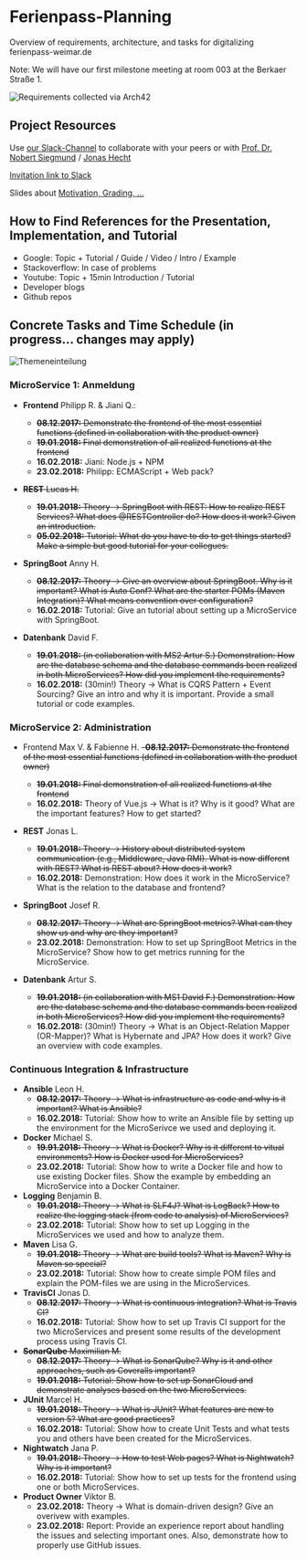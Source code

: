 # Ferienpass-Planning
Overview of requirements, architecture, and tasks for digitalizing ferienpass-weimar.de

Note: We will have our first milestone meeting at room 003 at the Berkaer Straße 1.

![Requirements collected via Arch42](arch42.JPG)

## Project Resources

Use [our Slack-Channel](https://digital-bauhaus.slack.com) to collaborate with your peers or with [Prof. Dr. Nobert Siegmund](https://twitter.com/Norbsen) / [Jonas Hecht](https://twitter.com/jonashackt)

[Invitation link to Slack](https://join.slack.com/t/digital-bauhaus/shared_invite/enQtMjYxNzcyMjI5Nzk4LWNlNTc1MTljZDcyOWJjYjM1NmFiZDMyMDM3ZjI0MTRmZGFlOTk1MDY1ODZiM2MxNDY4NTBlM2JiYzQ5OGU3NDg)

Slides about [Motivation, Grading, ...](/slides/1_motivation.pdf)

## How to Find References for the Presentation, Implementation, and Tutorial
- Google: Topic + Tutorial / Guide / Video / Intro / Example
- Stackoverflow: In case of problems
- Youtube: Topic + 15min Introduction / Tutorial
- Developer blogs
- Github repos

## Concrete Tasks and Time Schedule (in progress... changes may apply)

![Themeneinteilung](einteilung.jpg)


### MicroService 1: Anmeldung
- **Frontend** Philipp R. & Jiani Q.:
  - ~~**08.12.2017:** Demonstrate the frontend of the most essential functions (defined in collaboration with the product owner)~~
  - ~~**19.01.2018:** Final demonstration of all realized functions at the frontend~~
  - **16.02.2018:** Jiani: Node.js + NPM
  - **23.02.2018:** Philipp: ECMAScript + Web pack? 

- ~~**REST** Lucas	H.~~
  - ~~**19.01.2018:** Theory -> SpringBoot with REST: How to realize REST Services? What does @RESTController do? How does it work? Given an introduction.~~
  - ~~**05.02.2018:** Tutorial: What do you have to do to get things started? Make a simple but good tutorial for your collegues.~~
  
- **SpringBoot** Anny	H. 
  - ~~**08.12.2017:** Theory -> Give an overview about SpringBoot. Why is it important? What is Auto Conf? What are the starter POMs (Maven Integration)? What means convention over configuration?~~
  - **16.02.2018:** Tutorial: Give an tutorial about setting up a MicroService with SpringBoot.
  
- **Datenbank** David	F. 
  - ~~**19.01.2018:** (in collaboration with MS2 Artur S.) Demonstration: How are the database schema and the database commands been realized in both MicroServices? How did you implement the requirements?~~
  - **16.02.2018:** (30min!) Theory -> What is CQRS Pattern + Event Sourcing? Give an intro and why it is important. Provide a small tutorial or code examples.

### MicroService 2: Administration
- Frontend Max	V. & Fabienne	H.
  ~~-**08.12.2017:** Demonstrate the frontend of the most essential functions (defined in collaboration with the product owner)~~
  - ~~**19.01.2018:** Final demonstration of all realized functions at the frontend~~
  - **16.02.2018:** Theory of Vue.js -> What is it? Why is it good? What are the important features? How to get started?

- **REST** Jonas	L. 
  - ~~**19.01.2018:** Theory -> History about distributed system communication (e.g., Middleware, Java RMI). What is now different with REST? What is REST about? How does it work?~~
  - **16.02.2018:** Demonstration: How does it work in the MicroService? What is the relation to the database and frontend?

- **SpringBoot** Josef	R. 
  - ~~**08.12.2017:** Theory -> What are SpringBoot metrics? What can they show us and why are they important?~~
  - **23.02.2018:** Demonstration: How to set up SpringBoot Metrics in the MicroService? Show how to get metrics running for the MicroService.

- **Datenbank** Artur	S. 
  - ~~**19.01.2018:** (in collaboration with MS1 David F.) Demonstration: How are the database schema and the database commands been realized in both MicroServices? How did you implement the requirements?~~
  - **16.02.2018:** (30min!) Theory -> What is an Object-Relation Mapper (OR-Mapper)? What is Hybernate and JPA? How does it work? Give an overview with code examples.

### Continuous Integration & Infrastructure
- **Ansible** Leon	H.
  - ~~**08.12.2017:** Theory ->  What is infrastructure as code and why is it important? What is Ansible?~~
  - **16.02.2018:** Tutorial: Show how to write an Ansible file by setting up the environment for the MicroSerivce we used and deploying it.
- **Docker** Michael	S.
  - ~~**19.91.2018:** Theory -> What is Docker? Why is it different to vitual environments? How is Docker used for MicroServices?~~
  - **23.02.2018:** Tutorial: Show how to write a Docker file and how to use existing Docker files. Show the example by embedding an MicroService into a Docker Container.
- **Logging** Benjamin	B.
  - ~~**19.01.2018:** Theory -> What is SLF4J? What is LogBack? How to realize the logging stack (from code to analysis) of MicroServices?~~
  - **23.02.2018:** Tutorial: Show how to set up Logging in the MicroServices we used and how to analyze them.
- **Maven** Lisa	G.
  - ~~**19.01.2018:** Theory -> What are build tools? What is Maven? Why is Maven so special?~~
  - **23.02.2018:** Tutorial: Show how to create simple POM files and explain the POM-files we are using in the MicroServices.
- **TravisCI** Jonas	D.
  - ~~**08.12.2017:** Theory -> What is continuous integration? What is Travis CI?~~
  - **16.02.2018:** Tutorial: Show how to set up Travis CI support for the two MicroServices and present some results of the development process using Travis CI.
- ~~**SonarQube** Maximilian	M.~~
  - ~~**08.12.2017:** Theory -> What is SonarQube? Why is it and other approaches, such as Coveralls important?~~
  - ~~**19.01.2018:** Tutorial: Show how to set up SonarCloud and demonstrate analyses based on the two MicroServices.~~
- **JUnit** Marcel	H.
  - ~~**19.01.2018:** Theory -> What is JUnit? What features are new to version 5? What are good practices?~~
  - **16.02.2018:** Tutorial: Show how to create Unit Tests and what tests you and others have been created for the MicroServices.
- **Nightwatch** Jana	P.  
  - ~~**19.01.2018:** Theory -> How to test Web pages? What is Nightwatch? Why is it important?~~
  - **16.02.2018:** Tutorial: Show how to set up tests for the frontend using one or both MicroServices.
- **Product Owner** Viktor	B.
  - **23.02.2018:** Theory -> What is domain-driven design? Give an overivew with examples.
  - **23.02.2018:** Report: Provide an experience report about handling the issues and selecting important ones. Also, demonstrate how to properly use GitHub issues.
